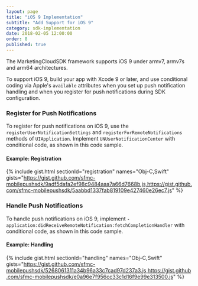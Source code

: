 ```yaml
---
layout: page
title: "iOS 9 Implementation"
subtitle: "Add Support for iOS 9"
category: sdk-implementation
date: 2018-02-05 12:00:00
order: 8
published: true
---
```


The MarketingCloudSDK framework supports iOS 9 under armv7, armv7s and arm64 architectures.

To support iOS 9, build your app with Xcode 9 or later, and use conditional coding via Apple's `available` attributes when you set up push notification handling and when you register for push notifications during SDK configuration.

### Register for Push Notifications

To register for push notifications on iOS 9, use the `registerUserNotificationSettings` and `registerForRemoteNotifications` methods of `UIApplication`. Implement `UNUserNotificationCenter` with conditional code, as shown in this code sample.

#### Example: Registration
{% include gist.html sectionId="registration" names="Obj-C,Swift" gists="https://gist.github.com/sfmc-mobilepushsdk/9adf5dafa2ef98c9484aaa7a66d7668b.js,https://gist.github.com/sfmc-mobilepushsdk/5aabbd1337fab819109e427460e26ec7.js" %}

### Handle Push Notifications

To handle push notifications on iOS 9, implement `-application:didReceiveRemoteNotification:fetchCompletionHandler` with conditional code, as shown in this code sample.

#### Example: Handling
{% include gist.html sectionId="handling" names="Obj-C,Swift" gists="https://gist.github.com/sfmc-mobilepushsdk/5268061311a34b96a33c7cad97d237a3.js,https://gist.github.com/sfmc-mobilepushsdk/e0a96e7f956cc33c1d16f9e99e313500.js" %}
